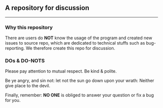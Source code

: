 ## A repository for discussion
---
### Why this repository
There are users do **NOT** know the usage of the program and created new issues to source repo,
which are dedicated to technical stuffs such as bug-reporting. 
We therefore create this repo for discussion.

### DOs & DO-NOTS
Please pay attention to mutual respect. Be kind & polite. 

Be ye angry, and sin not: let not the sun go down upon your wrath: Neither give place to the devil. 

Finally, remember: **NO ONE** is obliged to answer your question or fix a bug for you. 
